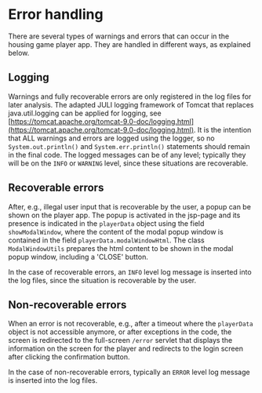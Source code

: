 # Error handling

There are several types of warnings and errors that can occur in the housing game player app. They are handled in different ways, as explained below.


## Logging

Warnings and fully recoverable errors are only registered in the log files for later analysis. The adapted JULI logging framework of Tomcat that replaces java.util.logging can be applied for logging, see [https://tomcat.apache.org/tomcat-9.0-doc/logging.html](https://tomcat.apache.org/tomcat-9.0-doc/logging.html). It is the intention that ALL warnings and errors are logged using the logger, so no `System.out.println()` and `System.err.println()` statements should remain in the final code. The logged messages can be of any level; typically they will be on the `INFO` or `WARNING` level, since these situations are recoverable.


## Recoverable errors

After, e.g., illegal user input that is recoverable by the user, a popup can be shown on the player app. The popup is activated in the jsp-page and its presence is indicated in the `playerData` object using the field `showModalWindow`, where the content of the modal popup window is contained in the field `playerData.modalWindowHtml`. The class `ModalWindowUtils` prepares the html content to be shown in the modal popup window, including a 'CLOSE' button.

In the case of recoverable errors, an `INFO` level log message is inserted into the log files, since the situation is recoverable by the user.


## Non-recoverable errors

When an error is not recoverable, e.g., after a timeout where the `playerData` object is not accessible anymore, or after exceptions in the code, the screen is redirected to the full-screen `/error` servlet that displays the information on the screen for the player and redirects to the login screen after clicking the confirmation button.

In the case of non-recoverable errors, typically an `ERROR` level log message is inserted into the log files.
